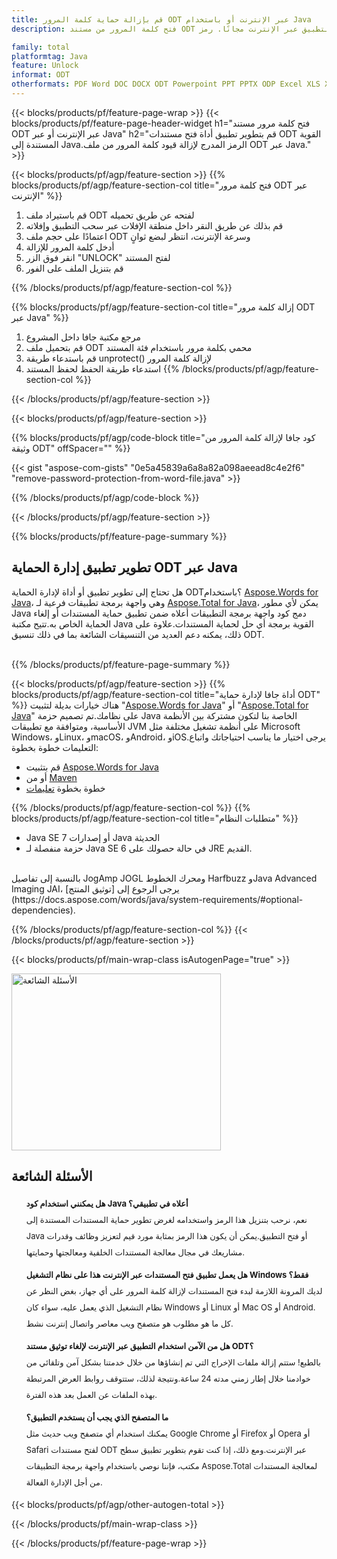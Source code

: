 ```yaml
---
title: قم بإزالة حماية كلمة المرور ODT عبر الإنترنت أو باستخدام Java
description: فتح كلمة المرور من مستند ODT من خلال التطبيق عبر الإنترنت مجانًا. رمز Java API لحذف كلمة المرور من ملفات ODT.

family: total
platformtag: Java
feature: Unlock
informat: ODT
otherformats: PDF Word DOC DOCX ODT Powerpoint PPT PPTX ODP Excel XLS XLSX ODS
---
```

{{< blocks/products/pf/feature-page-wrap >}}
{{< blocks/products/pf/feature-page-header-widget h1="فتح كلمة مرور مستند ODT عبر الإنترنت أو عبر Java" h2="قم بتطوير تطبيق أداة فتح مستندات ODT القوية المستندة إلى Java.الرمز المدرج لإزالة قيود كلمة المرور من ملف ODT عبر Java." >}}

{{< blocks/products/pf/agp/feature-section >}}
{{% blocks/products/pf/agp/feature-section-col title="فتح كلمة مرور ODT عبر الإنترنت" %}}

1. قم باستيراد ملف ODT لفتحه عن طريق تحميله
1. قم بذلك عن طريق النقر داخل منطقة الإفلات عبر سحب التطبيق وإفلاته
1. اعتمادًا على حجم ملف ODT وسرعة الإنترنت، انتظر لبضع ثوانٍ
1. أدخل كلمة المرور للإزالة
1. انقر فوق الزر "UNLOCK" لفتح المستند
1. قم بتنزيل الملف على الفور

{{% /blocks/products/pf/agp/feature-section-col %}}

{{% blocks/products/pf/agp/feature-section-col title="إزالة كلمة مرور ODT عبر Java" %}}

1. مرجع مكتبة جافا داخل المشروع
1. قم بتحميل ملف ODT محمي بكلمة مرور باستخدام فئة المستند
1. قم باستدعاء طريقة unprotect() لإزالة كلمة المرور
1. استدعاء طريقة الحفظ لحفظ المستند
{{% /blocks/products/pf/agp/feature-section-col %}}

{{< /blocks/products/pf/agp/feature-section >}}

{{< blocks/products/pf/agp/feature-section >}}

{{% blocks/products/pf/agp/code-block title="كود جافا لإزالة كلمة المرور من وثيقة ODT" offSpacer="" %}}

{{< gist "aspose-com-gists" "0e5a45839a6a8a82a098aeead8c4e2f6" "remove-password-protection-from-word-file.java" >}}

{{% /blocks/products/pf/agp/code-block %}}

{{< /blocks/products/pf/agp/feature-section >}}

{{% blocks/products/pf/feature-page-summary %}}

<h2>تطوير تطبيق إدارة الحماية ODT عبر Java</h2>

هل تحتاج إلى تطوير تطبيق أو أداة لإدارة الحماية ODT؟باستخدام [Aspose.Words for Java](https://products.aspose.com/words/ar/java/)، وهي واجهة برمجة تطبيقات فرعية لـ [Aspose.Total for Java](https://products.aspose.com/total/ar/java/)، يمكن لأي مطور Java دمج كود واجهة برمجة التطبيقات أعلاه ضمن تطبيق حماية المستندات أو إلغاء الحماية الخاص به.تتيح مكتبة Java القوية برمجة أي حل لحماية المستندات.علاوة على ذلك، يمكنه دعم العديد من التنسيقات الشائعة بما في ذلك تنسيق ODT.<br /><br />

{{% /blocks/products/pf/feature-page-summary %}}

{{< blocks/products/pf/agp/feature-section >}}
{{% blocks/products/pf/agp/feature-section-col title="أداة جافا لإدارة حماية ODT" %}}
هناك خيارات بديلة لتثبيت "[Aspose.Words for Java](https://products.aspose.com/words/ar/java/)" أو "[Aspose.Total for Java](https://products.aspose.com/total/ar/java/)" على نظامك.تم تصميم حزمة Java الخاصة بنا لتكون مشتركة بين الأنظمة الأساسية، ومتوافقة مع تطبيقات JVM على أنظمة تشغيل مختلفة مثل Microsoft Windows، وLinux، وmacOS، وAndroid، وiOS.يرجى اختيار ما يناسب احتياجاتك واتباع التعليمات خطوة بخطوة:<br />

- قم بتثبيت [Aspose.Words for Java](https://docs.aspose.com/words/java/installation/)
- أو من [Maven](https://releases.aspose.com/java/repo/com/aspose/aspose-words/)
- خطوة بخطوة [تعليمات](https://docs.aspose.com/words/java/installation/#install-aspose-words-for-java-from-maven-repository)

{{% /blocks/products/pf/agp/feature-section-col %}}
{{% blocks/products/pf/agp/feature-section-col title="متطلبات النظام" %}}

- Java SE 7 أو إصدارات Java الحديثة
- حزمة منفصلة لـ Java SE 6 في حالة حصولك على JRE القديم.

<br />
بالنسبة إلى تفاصيل JogAmp JOGL ومحرك الخطوط Harfbuzz وJava Advanced Imaging JAI، يرجى الرجوع إلى [توثيق المنتج](https://docs.aspose.com/words/java/system-requirements/#optional-dependencies).

{{% /blocks/products/pf/agp/feature-section-col %}}
{{< /blocks/products/pf/agp/feature-section >}}


{{< blocks/products/pf/main-wrap-class isAutogenPage="true" >}}

<style>.howtolist li{margin-right: 0!important;line-height: 26px;position: relative;margin-bottom: 10px;font-size: 13px;list-style-type: none;}</style>
<div class="col-md-12 tl bg-gray-dark howtolist section">
  <a class="anchor" name="faqpage"></a>
  <div class="container tl dflex" itemscope="" itemtype="https://schema.org/FAQPage">
      <div class="col-md-4 howtosectiongfx">
          <img class="social-panel-hide-on-mobile" src="https://www.groupdocs.cloud/templates/brand/images/groupdocs/conversion/groupdocs_conversion-brand.png" alt="الأسئلة الشائعة" width="335" height="283">
      </div>
      <div class="howtosection col-md-8">
          <div>
              <h2>الأسئلة الشائعة</h2>
              <ul>
                  <li itemscope="" itemprop="mainEntity" itemtype="https://schema.org/Question">
                      <div>
                          <span itemprop="name"><b>هل يمكنني استخدام كود Java أعلاه في تطبيقي؟</b></span>
                      </div>
                      <div itemscope="" itemprop="acceptedAnswer" itemtype="https://schema.org/Answer">
                          <span itemprop="text">نعم، نرحب بتنزيل هذا الرمز واستخدامه لغرض تطوير حماية المستندات المستندة إلى Java أو فتح التطبيق.يمكن أن يكون هذا الرمز بمثابة مورد قيم لتعزيز وظائف وقدرات مشاريعك في مجال معالجة المستندات الخلفية ومعالجتها وحمايتها.</span>
                      </div>
                  </li>
                  <li itemscope="" itemprop="mainEntity" itemtype="https://schema.org/Question">
                      <div>
                          <span itemprop="name"><b>هل يعمل تطبيق فتح المستندات عبر الإنترنت هذا على نظام التشغيل Windows فقط؟</b></span>
                      </div>
                      <div itemscope="" itemprop="acceptedAnswer" itemtype="https://schema.org/Answer">
                          <span itemprop="text">لديك المرونة اللازمة لبدء فتح المستندات لإزالة كلمة المرور على أي جهاز، بغض النظر عن نظام التشغيل الذي يعمل عليه، سواء كان Windows أو Linux أو Mac OS أو Android. كل ما هو مطلوب هو متصفح ويب معاصر واتصال إنترنت نشط.</span>
                      </div>
                  </li>
                  <li itemscope="" itemprop="mainEntity" itemtype="https://schema.org/Question">
                      <div>
                          <span itemprop="name"><b>هل من الآمن استخدام التطبيق عبر الإنترنت لإلغاء توثيق مستند ODT؟</b></span>
                      </div>
                      <div itemscope="" itemprop="acceptedAnswer" itemtype="https://schema.org/Answer">
                          <span itemprop="text">بالطبع! ستتم إزالة ملفات الإخراج التي تم إنشاؤها من خلال خدمتنا بشكل آمن وتلقائي من خوادمنا خلال إطار زمني مدته 24 ساعة.ونتيجة لذلك، ستتوقف روابط العرض المرتبطة بهذه الملفات عن العمل بعد هذه الفترة.</span>
                      </div>
                  </li>                 
                  <li itemscope="" itemprop="mainEntity" itemtype="https://schema.org/Question">
                      <div>
                          <span itemprop="name"><b>ما المتصفح الذي يجب أن يستخدم التطبيق؟</b></span>
                      </div>
                      <div itemscope="" itemprop="acceptedAnswer" itemtype="https://schema.org/Answer">
                          <span itemprop="text">يمكنك استخدام أي متصفح ويب حديث مثل Google Chrome أو Firefox أو Opera أو Safari لفتح مستندات ODT عبر الإنترنت.ومع ذلك، إذا كنت تقوم بتطوير تطبيق سطح مكتب، فإننا نوصي باستخدام واجهة برمجة التطبيقات Aspose.Total لمعالجة المستندات من أجل الإدارة الفعالة.</span>
                      </div>
                  </li>
              </ul>
          </div>
      </div>
  </div>

{{< blocks/products/pf/agp/other-autogen-total >}}

{{< /blocks/products/pf/main-wrap-class >}}

{{< /blocks/products/pf/feature-page-wrap >}}